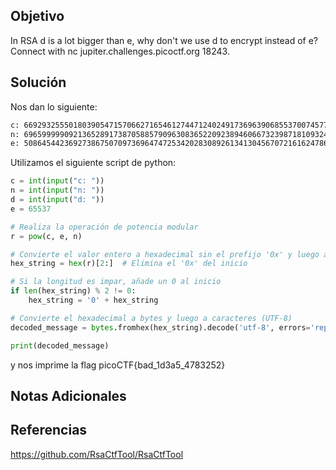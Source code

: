 ## Objetivo
In RSA d is a lot bigger than e, why don't we use d to encrypt instead of e? Connect with nc jupiter.challenges.picoctf.org 18243.

## Solución
Nos dan lo siguiente:
```bash
c: 66929325550180390547157066271654612744712402491736963906855370074577189097364008195528118767810931599411121180199681168055123983028303951651878469980494814866596676808708842565616887770376285397980278097650435880619319708456321520993197542338494103798465777519391903124920346811251648872604909886878998421905
n: 69659999909213652891738705885790963083652209238946066732398718109324977660950850251453559492171516654550438634197168087261078983761805141433501649461081430527125385219959082304830731789644610362739902076197334853072889438701236607609615112967290045576119897538367611853858610876615542912416110817245766168571
e: 50864544236927386750709736964747253420283089261341304567072161624786570654548453361201437904365103040829709788377119514896801405144230331540332757576797686357953297692689115800460729354290438493956162767661134987134013131775338969042142150101850581289062909995379902019054884575797171715612433632249265817473
```
Utilizamos el siguiente script de python:
```python
c = int(input("c: "))
n = int(input("n: "))
d = int(input("d: "))
e = 65537

# Realiza la operación de potencia modular
r = pow(c, e, n)

# Convierte el valor entero a hexadecimal sin el prefijo '0x' y luego a bytes
hex_string = hex(r)[2:]  # Elimina el '0x' del inicio

# Si la longitud es impar, añade un 0 al inicio
if len(hex_string) % 2 != 0:
    hex_string = '0' + hex_string

# Convierte el hexadecimal a bytes y luego a caracteres (UTF-8)
decoded_message = bytes.fromhex(hex_string).decode('utf-8', errors='replace')

print(decoded_message)
```
y nos imprime la flag
picoCTF{bad_1d3a5_4783252}

## Notas Adicionales


## Referencias
https://github.com/RsaCtfTool/RsaCtfTool
